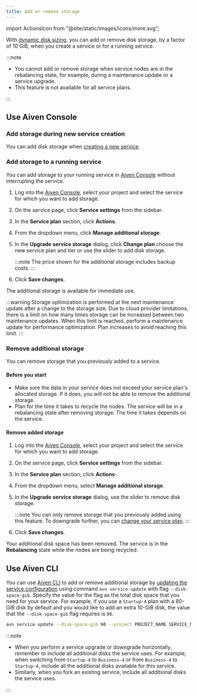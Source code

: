 ```yaml
---
title: Add or remove storage
---
```


import ActionsIcon from "@site/static/images/icons/more.svg";

With [dynamic disk sizing](/docs/platform/concepts/dynamic-disk-sizing), you can add or remove disk storage, by a factor of 10 GiB, when you create a service or for a running service.

:::note

-   You cannot add or remove storage when service nodes are in the
    rebalancing state, for example, during a maintenance update or a
    service upgrade.
-   This feature is not available for all service plans.

:::

## Use Aiven Console

### Add storage during new service creation

You can add disk storage when
[creating a new service](/docs/platform/howto/create_new_service).

### Add storage to a running service

You can add storage to your running service in [Aiven
Console](https://console.aiven.io/) without interrupting the service.

1.  Log into the [Aiven Console](https://console.aiven.io/), select your
    project and select the service for which you want to add
    storage.

1.  On the service page, click **Service settings** from the sidebar.

1.  In the **Service plan** section, click <ActionsIcon className="icon"/> **Actions**.

1.  From the dropdown menu, click **Manage additional storage**.

1.  In the **Upgrade service storage** dialog, click **Change plan**
    choose the new service plan and tier or use the slider to add disk
    storage.

    :::note
    The price shown for the additional storage includes backup costs.
    :::

1.  Click **Save changes**.

The additional storage is available for immediate use.

:::warning
Storage optimization is performed at the next maintenance update after a
change to the storage size. Due to cloud provider limitations, there is
a limit on how many times storage can be increased between two
maintenance updates. When this limit is reached, perform a
maintenance update for performance optimization. Plan increases to avoid reaching this limit.
:::

### Remove additional storage

You can remove storage that you previously added to a service.

#### Before you start

-   Make sure the data in your service does not exceed your service
    plan's allocated storage. If it does, you will not be able to
    remove the additional storage.
-   Plan for the time it takes to recycle the nodes. The service will be
    in a rebalancing state after removing storage. The time it takes
    depends on the service.

#### Remove added storage

1.  Log into the [Aiven Console](https://console.aiven.io/), select your
    project and select the service for which you want to add
    storage.

1.  On the service page, click **Service settings** from the sidebar.

1.  In the **Service plan** section, click <ActionsIcon className="icon"/> **Actions**-.

1.  From the dropdown menu, select **Manage additional storage**.

1.  In the **Upgrade service storage** dialog, use the slider to remove
    disk storage.

    :::note
    You can only remove storage that you previously added using this
    feature. To downgrade further, you can
    [change your service plan](/docs/platform/howto/scale-services).
    :::

1.  Click **Save changes**.

Your additional disk space has been removed. The service is in the
**Rebalancing** state while the nodes are being recycled.

## Use Aiven CLI

You can use [Aiven CLI](/docs/tools/cli)
to add or remove additional storage by
[updating the service configuration](/docs/tools/cli/service-cli#avn-cli-service-update) using command `avn service update` with flag
`--disk-space-gib`. Specify the value for the flag as the total disk
space that you need for your service. For example, if you use a
`Startup-4` plan with a 80-GiB disk by default and you would like to add
an extra 10-GiB disk, the value that the `--disk-space-gib` flag
requires is `90`.

```bash
avn service update --disk-space-gib 90 --project PROJECT_NAME SERVICE_NAME
```

:::note

-   When you perform a service upgrade or downgrade horizontally,
    remember to include all additional disks the service uses. For
    example, when switching from `Startup-4` to `Business-4` or from
    `Business-4` to `Startup-4`, include all the additional disks
    available for this service.
-   Similarly, when you fork an existing service, include all additional
    disks the service uses.

:::
